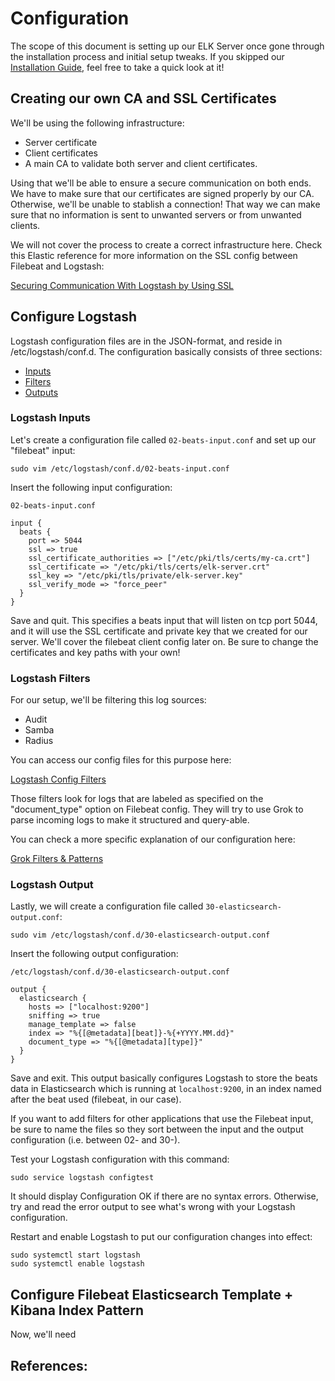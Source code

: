 # Configuration

The scope of this document is setting up our ELK Server once gone through the installation process and initial setup tweaks.
If you skipped our [Installation Guide](../installation/), feel free to take a quick look at it!

## Creating our own CA and SSL Certificates

We'll be using the following infrastructure:

* Server certificate
* Client certificates
* A main CA to validate both server and client certificates.

Using that we'll be able to ensure a secure communication on both ends.
We have to make sure that our certificates are signed properly by our CA. Otherwise, we'll be unable to stablish a connection!
That way we can make sure that no information is sent to unwanted servers or from unwanted clients.

We will not cover the process to create a correct infrastructure here.
Check this Elastic reference for more information on the SSL config between Filebeat and Logstash:

[Securing Communication With Logstash by Using SSL](https://www.elastic.co/guide/en/beats/filebeat/current/configuring-ssl-logstash.html)

## Configure Logstash

Logstash configuration files are in the JSON-format, and reside in /etc/logstash/conf.d.
The configuration basically consists of three sections:

* [Inputs](#logstash-inputs)
* [Filters](#logstash-filters)
* [Outputs](#logstash-outputs)

### Logstash Inputs

Let's create a configuration file called `02-beats-input.conf` and set up our "filebeat" input:

    sudo vim /etc/logstash/conf.d/02-beats-input.conf

Insert the following input configuration:

	02-beats-input.conf

    input {
      beats {
        port => 5044
        ssl => true
        ssl_certificate_authorities => ["/etc/pki/tls/certs/my-ca.crt"]
        ssl_certificate => "/etc/pki/tls/certs/elk-server.crt"
        ssl_key => "/etc/pki/tls/private/elk-server.key"
        ssl_verify_mode => "force_peer"
      }
    }

Save and quit. This specifies a beats input that will listen on tcp port 5044, and it will use the SSL certificate and private key that we created for our server.
We'll cover the filebeat client config later on. Be sure to change the certificates and key paths with your own!

### Logstash Filters

For our setup, we'll be filtering this log sources:

* Audit
* Samba
* Radius

You can access our config files for this purpose here:

[Logstash Config Filters](files/)

Those filters look for logs that are labeled as specified on the "document_type" option on Filebeat config. They will try to use Grok to parse incoming logs to make it structured and query-able.

You can check a more specific explanation of our configuration here:

[Grok Filters & Patterns](grok-patterns-draft.md)

### Logstash Output

Lastly, we will create a configuration file called `30-elasticsearch-output.conf`:

    sudo vim /etc/logstash/conf.d/30-elasticsearch-output.conf

Insert the following output configuration:

	/etc/logstash/conf.d/30-elasticsearch-output.conf

    output {
      elasticsearch {
        hosts => ["localhost:9200"]
        sniffing => true
        manage_template => false
        index => "%{[@metadata][beat]}-%{+YYYY.MM.dd}"
        document_type => "%{[@metadata][type]}"
      }
    }

Save and exit. This output basically configures Logstash to store the beats data in Elasticsearch which is running at `localhost:9200`, in an index named after the beat used (filebeat, in our case).

If you want to add filters for other applications that use the Filebeat input, be sure to name the files so they sort between the input and the output configuration (i.e. between 02- and 30-).

Test your Logstash configuration with this command:

    sudo service logstash configtest

It should display Configuration OK if there are no syntax errors. Otherwise, try and read the error output to see what's wrong with your Logstash configuration.

Restart and enable Logstash to put our configuration changes into effect:

    sudo systemctl start logstash
    sudo systemctl enable logstash


## Configure Filebeat Elasticsearch Template + Kibana Index Pattern

Now, we'll need

## References:

